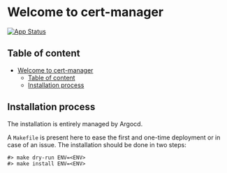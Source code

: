 # Welcome to cert-manager

[![App Status](https://argocd-internal.spirit-dev.net/api/badge?name=cert-manager-turingpi&revision=true&showAppName=true)](https://argocd-internal.spirit-dev.net/applications/cert-manager-turingpi)

## Table of content

- [Welcome to cert-manager](#welcome-to-cert-manager)
  - [Table of content](#table-of-content)
  - [Installation process](#installation-process)

## Installation process

The installation is entirely managed by Argocd.

A `Makefile` is present here to ease the first and one-time deployment or in case of an issue.
The installation should be done in two steps:

```shell
#> make dry-run ENV=<ENV>
#> make install ENV=<ENV>
```
